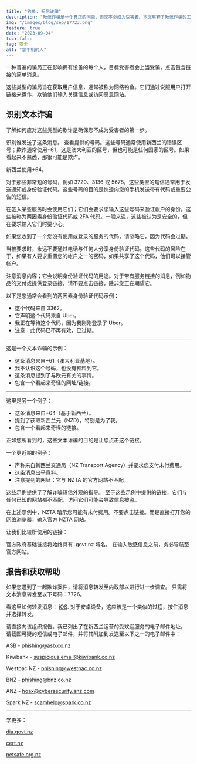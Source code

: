 ```yaml
---
title: "钓鱼: 短信诈骗"
description: "短信诈骗是一个真正的问题，但您不必成为受害者。本文解释了短信诈骗的工作原理，需要避免什么，以及如何在线保持安全。"
img: "/images/blog/sep/17723.png"
feature: true
date: "2023-09-04"
toc: false
tag: 安全
alt: "拿手机的人"
---
```


一种普遍的骗局正在影响拥有设备的每个人，目标受害者会上当受骗，点击包含链接的简单消息。

这些类型的骗局旨在获取用户信息，通常被称为网络钓鱼。它们通过说服用户打开链接来运作，欺骗他们输入关键信息或访问恶意网站。

## 识别文本诈骗

了解如何应对这些类型的欺诈是确保您不成为受害者的第一步。

识别谁发送了这条消息。
查看提供的号码。这些号码通常使用新西兰的错误区号；欺诈通常使用+61，这是澳大利亚的区号，但也可能是任何国家的区号。如果看起来不熟悉，那很可能是欺诈。

新西兰使用+64。

对于那些非常短的号码，例如 3720、3136 或 5678，这些类型的短信通常用于发送通知或身份验证代码。这些号码的目的是快速向您的手机发送带有代码或重要公告的短信。

在签入某些服务时会使用它们；它们会要求您输入这些号码来验证帐户的身份。这些被称为两因素身份验证代码或 2FA 代码。一般来说，这些被认为是安全的，但在要求输入它们时要小心。

如果您收到了一个您没有使用或登录的服务的代码，请忽略它，因为代码会过期。

当被要求时，永远不要通过电话与任何人分享身份验证代码。这些代码的风险在于，如果有人要求重置您的帐户之一的密码，如果共享了这个代码，他们可以接管帐户。

注意消息内容；它会说明身份验证代码的用途。对于带有服务链接的消息，例如物品的交付或提供登录链接，请不要点击链接，除非您正在期望它。

以下是您通常会看到的两因素身份验证代码示例：

<Media source="/images/blog/sep/Uber.jpg" alt="Uber身份验证代码示例"></Media>

- 这个代码来自 3362。
- 它声明这个代码来自 Uber。
- 我正在等待这个代码，因为我刚刚登录了 Uber。
- 注意：此代码已不再有效，已过期。

<hr>

这是一个文本诈骗的示例：

<Media source="/images/blog/sep/EURO.jpg" alt="国际钓鱼短信示例"></Media>

- 这条消息来自+61（澳大利亚基地）。
- 我不认识这个号码，也没有预料到它。
- 这条消息提到了与欧元有关的事情。
- 包含一个看起来奇怪的网址/链接。

<hr>

这里是另一个例子：
<Media source="/images/blog/sep/NZD.jpg" alt="本地钓鱼短信示例"></Media>

- 这条消息来自+64（基于新西兰）。
- 提到了获取新西兰元（NZD），特别是为了我。
- 包含一个看起来奇怪的链接。

正如您所看到的，这些文本诈骗的目的是让您点击这个链接。

一个更近期的例子：
<Media source="/images/blog/sep/nzta.png" alt="新西兰交通管理局钓鱼示例"></Media>

- 声称来自新西兰交通局（NZ Transport Agency）并要求您支付未付费用。
- 这条消息出乎意料。
- 注意提到的网址；它与 NZTA 的官方网站不匹配。

这些示例提供了了解诈骗短信外观的指导。
至于这些示例中提供的链接，它们与任何已知的网站都不匹配，访问它们可能会导致信息被盗。

在上述示例中，NZTA 暗示您可能有未付费用。不要点击链接。而是直接打开您的网络浏览器，输入官方 NZTA 网站。

让我们比较所使用的链接：
<Media source="/images/blog/sep/compare.svg" alt="比较钓鱼链接与合法链接"></Media>

官方政府基础链接将始终具有 .govt.nz 域名。
在输入敏感信息之前，务必导航至官方网站。

## 报告和获取帮助

如果您遇到了一起欺诈案件，请将消息转发至内政部以进行进一步调查。
只需将文本消息转发至以下号码：7726。

看这里如何转发消息： [iOS](https://support.apple.com/en-nz/guide/iphone/iph125628311/ios). 对于安卓设备，这应该是一个类似的过程，按住消息并选择转发。

请直接向该组织报告。我已列出了在新西兰运营的受欢迎服务的电子邮件地址。
请截图可疑的短信或电子邮件，并将其附加到发送至以下之一的电子邮件中：

ASB - phishing@asb.co.nz

Kiwibank - suspicious.email@kiwibank.co.nz

Westpac NZ - phishing@westpac.co.nz

BNZ - phishing@bnz.co.nz

ANZ - hoax@cybersecurity.anz.com

Spark NZ - scamhelp@spark.co.nz

<hr> 
学更多：

[dia.govt.nz](https://www.dia.govt.nz/Spam-How-to-Report-Scams)

[cert.nz](https://www.cert.govt.nz/individuals/common-threats/phishing/)

[netsafe.org.nz](https://report.netsafe.org.nz/hc/en-au/requests/new)
